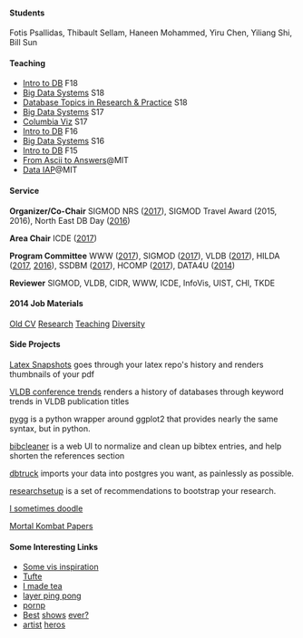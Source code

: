 #### Students

Fotis Psallidas, Thibault Sellam, Haneen Mohammed, Yiru Chen, Yiliang Shi, Bill Sun


#### Teaching

* [Intro to DB](http://w4111.github.io) F18
* [Big Data Systems](http://w4121.github.io/) S18
* [Database Topics in Research & Practice](https://columbiadb.github.io/index) S18
* [Big Data Systems](http://w4121.github.io/) S17
* [Columbia Viz](https://columbiaviz.github.io/) S17
* [Intro to DB](http://www.cs.columbia.edu/~coms4111/) F16
* [Big Data Systems](http://columbia.github.io/systems-bigdata-class/) S16
* [Intro to DB](http://www.cs.columbia.edu/~coms4111/) F15
* [From Ascii to Answers](http://db.csail.mit.edu/6.885/)@MIT 
* [Data IAP](dataiap.github.io)@MIT

#### Service

**Organizer/Co-Chair**    SIGMOD NRS ([2017](http://sigmod2017.org/new-researcher-symposium/)),
SIGMOD Travel Award (2015, 2016),
North East DB Day ([2016](http://mitdbg.github.io/nedbday/2016))   

**Area Chair**   ICDE ([2017](http://icde2017.sdsc.edu/))   

**Program Committee**   WWW ([2017](http://www.www2017.com.au/)),
 SIGMOD ([2017](http://sigmod2017.org/)),
 VLDB ([2017](http://www.vldb.org/2017/)),
 HILDA ([2017](http://hilda.io/2017/), [2016](http://hilda.io/2016/)),
 SSDBM ([2017](http://ssdbm2017.eecs.northwestern.edu/)),
 HCOMP ([2017](http://www.humancomputation.com/2017/)),
 DATA4U ([2014](https://sites.google.com/site/data4u2014/))   
 
**Reviewer**   SIGMOD, VLDB, CIDR, WWW, ICDE, InfoVis, UIST, CHI, TKDE

#### 2014 Job Materials

[Old CV](./files/job/cv-old.pdf) [Research](./files/job/research.pdf)   [Teaching](./files/job/teaching.pdf)  [Diversity](./files/job/diversity.pdf) 


#### Side Projects

[Latex Snapshots](http://www.github.com/sirrice/latexsnapshots) goes through your latex repo's history and renders thumbnails of your pdf   

[VLDB conference trends](http://eugenewu.net/vldbtrends/) renders a history of databases through keyword trends in VLDB publication titles   

[pygg](http://www.github.com/sirrice/pygg) is a python wrapper around ggplot2 that provides nearly the same syntax, but in python.   

[bibcleaner](https://github.com/sirrice/bibcleaner) is a web UI to normalize and clean up bibtex entries, and help shorten the references section

[dbtruck](https://github.com/sirrice/dbtruck) imports your data into postgres you want, as painlessly as possible.

[researchsetup](http://researchsetup.github.io) is a set of recommendations to bootstrap your research.

[I sometimes doodle](./gallery.html)

[Mortal Kombat Papers](./ninjas.html)

#### Some Interesting Links

* [Some vis inspiration](./d3gallery.html)
* [Tufte](http://www.edwardtufte.com)
* [I made tea](http://www.telescopictext.com/)
* [layer ping pong](http://eugenewu.net/layerpp.html)
* [pornp](http://www.pantsornopants.com)
* [Be](http://en.wikipedia.org/wiki/Adventure_Time)[st](https://en.m.wikipedia.org/wiki/Archer_(TV_series))
  [shows](http://www.adultswim.com/videos/rick-and-morty/pilot/)
  [ever?](http://en.wikipedia.org/wiki/Teen_Titans_(TV_series))
* [ar](http://juliakuo.com/my-work/concert-posters/)[ti](http://helllllen.org/)[st](http://magicalgametime.com)
  [h](http://www.tomgauld.com/)[e](http://themonsterproject.org/)[ro](http://www.danmccarthy.org/)[s](http://sunbakerey.tumblr.com/)


